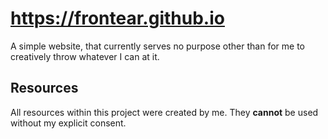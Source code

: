 # https://frontear.github.io
A simple website, that currently serves no purpose other than for me to creatively throw whatever I can at it.

## Resources
All resources within this project were created by me. They **cannot** be used without my explicit consent.
